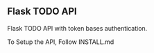 ## Flask TODO API
Flask TODO API with token bases authentication.

To Setup the API, Follow INSTALL.md
